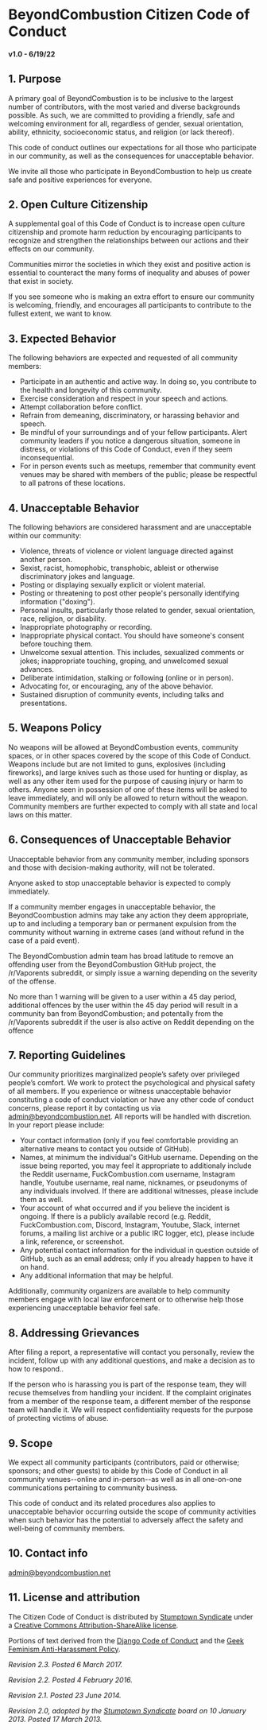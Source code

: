 # BeyondCombustion Citizen Code of Conduct
#### v1.0 - 6/19/22

## 1. Purpose

A primary goal of BeyondCombustion is to be inclusive to the largest number of contributors, with the most varied and diverse backgrounds possible. As such, we are committed to providing a friendly, safe and welcoming environment for all, regardless of gender, sexual orientation, ability, ethnicity, socioeconomic status, and religion (or lack thereof).

This code of conduct outlines our expectations for all those who participate in our community, as well as the consequences for unacceptable behavior.

We invite all those who participate in BeyondCombustion to help us create safe and positive experiences for everyone.

## 2. Open Culture Citizenship

A supplemental goal of this Code of Conduct is to increase open culture citizenship and promote harm reduction by encouraging participants to recognize and strengthen the relationships between our actions and their effects on our community.

Communities mirror the societies in which they exist and positive action is essential to counteract the many forms of inequality and abuses of power that exist in society.

If you see someone who is making an extra effort to ensure our community is welcoming, friendly, and encourages all participants to contribute to the fullest extent, we want to know.

## 3. Expected Behavior

The following behaviors are expected and requested of all community members:

 * Participate in an authentic and active way. In doing so, you contribute to the health and longevity of this community.
 * Exercise consideration and respect in your speech and actions.
 * Attempt collaboration before conflict.
 * Refrain from demeaning, discriminatory, or harassing behavior and speech.
 * Be mindful of your surroundings and of your fellow participants. Alert community leaders if you notice a dangerous situation, someone in distress, or violations of this Code of Conduct, even if they seem inconsequential.
 * For in person events such as meetups, remember that community event venues may be shared with members of the public; please be respectful to all patrons of these locations.

## 4. Unacceptable Behavior

The following behaviors are considered harassment and are unacceptable within our community:

 * Violence, threats of violence or violent language directed against another person.
 * Sexist, racist, homophobic, transphobic, ableist or otherwise discriminatory jokes and language.
 * Posting or displaying sexually explicit or violent material.
 * Posting or threatening to post other people's personally identifying information ("doxing").
 * Personal insults, particularly those related to gender, sexual orientation, race, religion, or disability.
 * Inappropriate photography or recording.
 * Inappropriate physical contact. You should have someone's consent before touching them.
 * Unwelcome sexual attention. This includes, sexualized comments or jokes; inappropriate touching, groping, and unwelcomed sexual advances.
 * Deliberate intimidation, stalking or following (online or in person).
 * Advocating for, or encouraging, any of the above behavior.
 * Sustained disruption of community events, including talks and presentations.

## 5. Weapons Policy

No weapons will be allowed at BeyondCombustion events, community spaces, or in other spaces covered by the scope of this Code of Conduct. Weapons include but are not limited to guns, explosives (including fireworks), and large knives such as those used for hunting or display, as well as any other item used for the purpose of causing injury or harm to others. Anyone seen in possession of one of these items will be asked to leave immediately, and will only be allowed to return without the weapon. Community members are further expected to comply with all state and local laws on this matter.

## 6. Consequences of Unacceptable Behavior

Unacceptable behavior from any community member, including sponsors and those with decision-making authority, will not be tolerated.

Anyone asked to stop unacceptable behavior is expected to comply immediately.

If a community member engages in unacceptable behavior, the BeyondCoombustion admins may take any action they deem appropriate, up to and including a temporary ban or permanent expulsion from the community without warning in extreme cases (and without refund in the case of a paid event).

The BeyondCombustion admin team has broad latitude to remove an offending user from the BeyondCombustion GitHub project, the /r/Vaporents subreddit, or simply issue a warning depending on the severity of the offense. 

No more than 1 warning will be given to a user within a 45 day period, additional offences by the user within the 45 day period will result in a community ban from BeyondCombustion; and potentally from the /r/Vaporents subreddit if the user is also active on Reddit depending on the offence

## 7. Reporting Guidelines

Our community prioritizes marginalized people’s safety over privileged people’s comfort. We work to protect the psychological and physical safety of all members. If you experience or witness unacceptable behavior constituting a code of conduct violation or have any other code of conduct concerns, please report it by contacting us via admin@beyondcombustion.net. All reports will be handled with discretion. In your report please include:

- Your contact information (only if you feel comfortable providing an alternative means to contact you outside of GitHub).
- Names, at minimum the individual's GitHub username. Depending on the issue being reported, you may feel it appropriate to additionaly include the Reddit username, FuckCombustion.com username, Instagram handle, Youtube username, real name, nicknames, or pseudonyms of any individuals involved. If there are additional witnesses, please include them as well.
- Your account of what occurred and if you believe the incident is ongoing. If there is a publicly available record (e.g. Reddit, FuckCombustion.com, Discord, Instagram, Youtube, Slack, internet forums, a mailing list archive or a public IRC logger, etc), please include a link, reference, or screenshot.
- Any potential contact information for the individual in question outside of GitHub, such as an email address; only if you already happen to have it on hand.
- Any additional information that may be helpful.

Additionally, community organizers are available to help community members engage with local law enforcement or to otherwise help those experiencing unacceptable behavior feel safe.

## 8. Addressing Grievances

After filing a report, a representative will contact you personally, review the incident, follow up with any additional questions, and make a decision as to how to respond..

If the person who is harassing you is part of the response team, they will recuse themselves from handling your incident. If the complaint originates from a member of the response team, a different member of the response team will handle it. We will respect confidentiality requests for the purpose of protecting victims of abuse.

## 9. Scope

We expect all community participants (contributors, paid or otherwise; sponsors; and other guests) to abide by this Code of Conduct in all community venues--online and in-person--as well as in all one-on-one communications pertaining to community business.

This code of conduct and its related procedures also applies to unacceptable behavior occurring outside the scope of community activities when such behavior has the potential to adversely affect the safety and well-being of community members.

## 10. Contact info

admin@beyondcombustion.net

## 11. License and attribution

The Citizen Code of Conduct is distributed by [Stumptown Syndicate](http://stumptownsyndicate.org) under a [Creative Commons Attribution-ShareAlike license](http://creativecommons.org/licenses/by-sa/3.0/). 

Portions of text derived from the [Django Code of Conduct](https://www.djangoproject.com/conduct/) and the [Geek Feminism Anti-Harassment Policy](http://geekfeminism.wikia.com/wiki/Conference_anti-harassment/Policy).

_Revision 2.3. Posted 6 March 2017._

_Revision 2.2. Posted 4 February 2016._

_Revision 2.1. Posted 23 June 2014._

_Revision 2.0, adopted by the [Stumptown Syndicate](http://stumptownsyndicate.org) board on 10 January 2013. Posted 17 March 2013._
